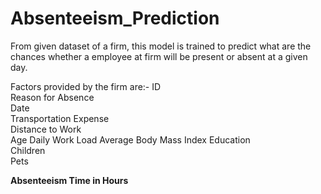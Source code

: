 # Absenteeism_Prediction
From given dataset of a firm, this model is trained to predict what are the chances whether a employee at firm will be present or absent at a given day.

Factors provided by the firm are:-
ID	
Reason for Absence	
Date	
Transportation Expense	
Distance to Work	
Age	
Daily Work Load 
Average	Body Mass Index	
Education	
Children	
Pets	

<b>Absenteeism Time in Hours</b>
